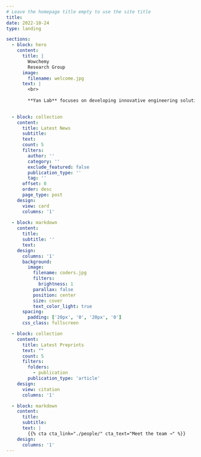 ```yaml
---
# Leave the homepage title empty to use the site title
title:
date: 2022-10-24
type: landing

sections:
  - block: hero
    content:
      title: |
        Wowchemy
        Research Group
      image:
        filename: welcome.jpg
      text: |
        <br>
        
        **Yan Lab** focuses on developing innovative engineering solutions for technical challenges in magnetic resonance imaging (MRI) and MRI-guided therapies. The lab's key research areas include improving RF and B0 homogeneity, reducing RF heating near implants, alleviating motion-related artifacts, accelerating acquisition speeds, and enhancing the signal-to-noise ratio for MRI systems, as well as developing portable MRI scanners and MRI-guided therapy systems. Dr. Yan has led multiple NIH-funded projects and invented groundbreaking devices, such as the self-decoupled coil and the RF-transparent B0 shimming coil, which have significantly advanced MRI technologies and clinical applications. The lab currently includes research staff scientists, postdocs, PhD students, and several undergraduate students.![image](https://github.com/user-attachments/assets/40432cfb-0b2a-4b27-8af2-6f63b8a0b954)

  
  - block: collection
    content:
      title: Latest News
      subtitle:
      text:
      count: 5
      filters:
        author: ''
        category: ''
        exclude_featured: false
        publication_type: ''
        tag: ''
      offset: 0
      order: desc
      page_type: post
    design:
      view: card
      columns: '1'
  
  - block: markdown
    content:
      title:
      subtitle: ''
      text:
    design:
      columns: '1'
      background:
        image: 
          filename: coders.jpg
          filters:
            brightness: 1
          parallax: false
          position: center
          size: cover
          text_color_light: true
      spacing:
        padding: ['20px', '0', '20px', '0']
      css_class: fullscreen

  - block: collection
    content:
      title: Latest Preprints
      text: ""
      count: 5
      filters:
        folders:
          - publication
        publication_type: 'article'
    design:
      view: citation
      columns: '1'

  - block: markdown
    content:
      title:
      subtitle:
      text: |
        {{% cta cta_link="./people/" cta_text="Meet the team →" %}}
    design:
      columns: '1'
---
```


